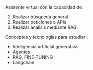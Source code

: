 
Asistente virtual con la capacidad de:

1. Realizar búsqueda general.
2. Realizar peticiones a APIs
3. Realizar análisis mediante RAG.


Conceptos y tecnologías para estudiar :

- Inteligencia artificial generativa 
- Agentes
- RAG, FINE-TUNING
- Langchain 

